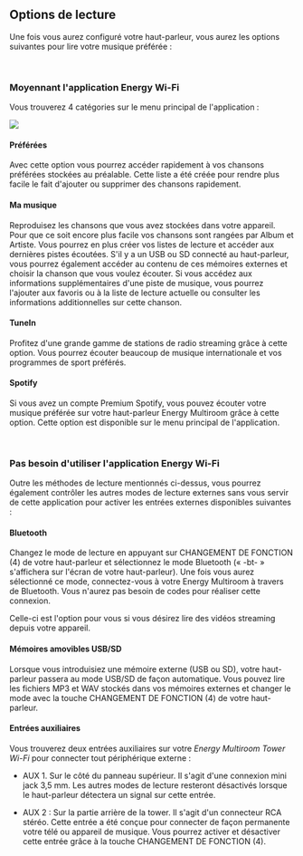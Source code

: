 ## Options de lecture
Une fois vous aurez configuré votre haut-parleur, vous aurez les options suivantes pour lire votre musique préférée :

<br/>

### Moyennant l'application Energy Wi-Fi
Vous trouverez 4 catégories sur le menu principal de l'application :

![](http://static.energysistem.com/images/manuals/42677/56e83c069cf1e.jpg)

#### Préférées
Avec cette option vous pourrez accéder rapidement à vos chansons préférées stockées au préalable.  Cette liste a été créée pour rendre plus facile le fait d'ajouter ou supprimer des chansons rapidement.  

#### Ma musique
Reproduisez les chansons que vous avez stockées dans votre appareil.  Pour que ce soit encore plus facile vos chansons sont rangées par Album et Artiste.  Vous pourrez en plus créer vos listes de lecture et accéder aux dernières pistes écoutées.  S'il y a un USB ou SD connecté au haut-parleur, vous pourrez également accéder au contenu de ces mémoires externes et choisir la chanson que vous voulez écouter.  Si vous accédez aux informations supplémentaires d'une piste de musique, vous pourrez l'ajouter aux favoris ou à la liste de lecture actuelle ou consulter les informations additionnelles sur cette chanson. 

#### TuneIn
Profitez d'une grande gamme de stations de radio streaming grâce à cette option.  Vous pourrez écouter beaucoup de musique internationale et vos programmes de sport préférés.   

#### Spotify
Si vous avez un compte Premium Spotify, vous pouvez écouter votre musique préférée sur votre haut-parleur Energy Multiroom grâce à cette option.  Cette option est disponible sur le menu principal de l'application. 

<br/>

### Pas besoin d'utiliser l'application Energy Wi-Fi 
Outre les méthodes de lecture mentionnés ci-dessus, vous pourrez également contrôler les autres modes de lecture externes sans vous servir de cette application pour activer les entrées externes disponibles suivantes : 

#### Bluetooth
Changez le mode de lecture en appuyant sur CHANGEMENT DE FONCTION (4) de votre haut-parleur et sélectionnez le mode Bluetooth (« -bt- » s'affichera sur l'écran de votre haut-parleur). Une fois vous aurez sélectionné ce mode, connectez-vous à votre Energy Multiroom à travers de Bluetooth.  Vous n'aurez pas besoin de codes pour réaliser cette connexion. 

Celle-ci est l'option pour vous si vous désirez lire des vidéos streaming depuis votre appareil. 

#### Mémoires amovibles USB/SD
Lorsque vous introduisiez une mémoire externe (USB ou SD), votre haut-parleur passera au mode USB/SD de façon automatique.  Vous pouvez lire les fichiers MP3 et WAV stockés dans vos mémoires externes et changer le mode avec la touche CHANGEMENT DE FONCTION (4) de votre haut-parleur. 

#### Entrées auxiliaires
Vous trouverez deux entrées auxiliaires sur votre *Energy Multiroom Tower Wi-Fi* pour connecter tout périphérique externe :

- AUX 1. Sur le côté du panneau supérieur.  Il s'agit d'une connexion mini jack 3,5 mm. Les autres modes de lecture resteront désactivés lorsque le haut-parleur détectera un signal sur cette entrée. 

- AUX 2 : Sur la partie arrière de la tower.  Il s'agit d'un connecteur RCA stéréo. Cette entrée a été conçue pour connecter de façon permanente votre télé ou appareil de musique.  Vous pourrez activer et désactiver cette entrée grâce à la touche CHANGEMENT DE FONCTION (4).
